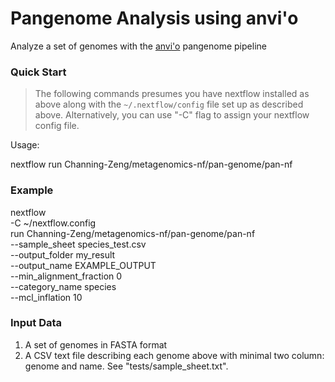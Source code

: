 # Pangenome Analysis using anvi'o
Analyze a set of genomes with the [anvi'o](http://merenlab.org/software/anvio/) pangenome pipeline

### Quick Start
>The following commands presumes you have nextflow installed as above along with the `~/.nextflow/config` file set up as described above.
Alternatively, you can use "-C" flag to assign your nextflow config file.

Usage:

nextflow run Channing-Zeng/metagenomics-nf/pan-genome/pan-nf  <ARGUMENTS>

### Example
nextflow \
    -C ~/nextflow.config \
    run Channing-Zeng/metagenomics-nf/pan-genome/pan-nf \
    --sample_sheet species_test.csv \
    --output_folder my_result \
    --output_name EXAMPLE_OUTPUT \
    --min_alignment_fraction 0 \
    --category_name species \
    --mcl_inflation 10


### Input Data

1. A set of genomes in FASTA format
2. A CSV text file describing each genome above with minimal two column: genome and name. See "tests/sample_sheet.txt".
